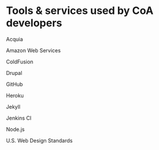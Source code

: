 # Tools & services used by CoA developers

Acquia

Amazon Web Services

ColdFusion

Drupal

GitHub

Heroku

Jekyll

Jenkins CI

Node.js

U.S. Web Design Standards